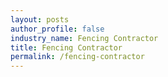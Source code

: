 ```yaml
---
layout: posts 
author_profile: false 
industry_name: Fencing Contractor
title: Fencing Contractor
permalink: /fencing-contractor
---
```


